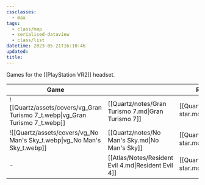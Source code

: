 ```yaml
---
cssclasses:
  - max
tags:
  - class/map
  - serialised-dataview
  - class/list
datetime: 2023-05-21T16:10:46
updated: 
title:
---
```

Games for the [[PlayStation VR2]] headset.

<!-- QueryToSerialize: table without id embed(link(thumbnail)) as "Game", file.link as "", rating as Rating, link(split( filter(file.tags, (t) => startswith(t, "#status") )[0], "/" )[1]) as Status from #class/video-game where contains(platform, [[PlayStation VR2]]) sort file.name -->
<!-- SerializedQuery: table without id embed(link(thumbnail)) as "Game", file.link as "", rating as Rating, link(split( filter(file.tags, (t) => startswith(t, "#status") )[0], "/" )[1]) as Status from #class/video-game where contains(platform, [[PlayStation VR2]]) sort file.name -->

| Game                                                                         |                                                     | Rating                               | Status                                   |
| ---------------------------------------------------------------------------- | --------------------------------------------------- | ------------------------------------ | ---------------------------------------- |
| ![[Quartz/assets/covers/vg_Gran Turismo 7_t.webp\|vg_Gran Turismo 7_t.webp]] | [[Quartz/notes/Gran Turismo 7.md\|Gran Turismo 7]]  | [[Quartz/notes/4-star.md\|⭐️⭐️⭐️⭐️]] | [[Quartz/notes/ongoing.md\|ongoing]]     |
| ![[Quartz/assets/covers/vg_No Man's Sky_t.webp\|vg_No Man's Sky_t.webp]]     | [[Quartz/notes/No Man's Sky.md\|No Man's Sky]]      | [[Quartz/notes/4-star.md\|⭐️⭐️⭐️⭐️]] | [[Quartz/notes/completed.md\|completed]] |
| \-                                                                           | [[Atlas/Notes/Resident Evil 4.md\|Resident Evil 4]] | [[Quartz/notes/3-star.md\|⭐️⭐️⭐️]]   | [[Quartz/notes/completed.md\|completed]] |
<!-- SerializedQuery END -->
